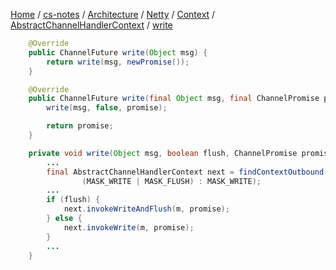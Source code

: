[Home](https://mengxianbin.github.io) /
[cs-notes](https://mengxianbin.github.io/cs-notes/site) /
[Architecture](https://mengxianbin.github.io/cs-notes/site/Architecture) /
[Netty](https://mengxianbin.github.io/cs-notes/site/Architecture/Netty) /
[Context](https://mengxianbin.github.io/cs-notes/site/Architecture/Netty/Context) /
[AbstractChannelHandlerContext](https://mengxianbin.github.io/cs-notes/site/Architecture/Netty/Context/AbstractChannelHandlerContext) /
[write](https://mengxianbin.github.io/cs-notes/site/Architecture/Netty/Context/AbstractChannelHandlerContext/write)

```java
    @Override
    public ChannelFuture write(Object msg) {
        return write(msg, newPromise());
    }
```

```java
    @Override
    public ChannelFuture write(final Object msg, final ChannelPromise promise) {
        write(msg, false, promise);

        return promise;
    }
```

```java
    private void write(Object msg, boolean flush, ChannelPromise promise) {
        ...
        final AbstractChannelHandlerContext next = findContextOutbound(flush ?
                (MASK_WRITE | MASK_FLUSH) : MASK_WRITE);
        ...
        if (flush) {
            next.invokeWriteAndFlush(m, promise);
        } else {
            next.invokeWrite(m, promise);
        }
        ...                
    }
```

